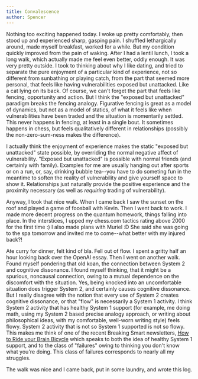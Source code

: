 ```yaml
---
title: Convalescence
author: Spencer
---
```


Nothing too exciting happened today. I woke up pretty comfortably, then stood up and experienced sharp, gasping pain. I shuffled lethargically around, made myself breakfast, worked for a while. But my condition quickly improved from the pain of waking. After I had a lentil lunch, I took a long walk, which actually made me feel even better, oddly enough. It was very pretty outside. I took to thinking about why I like dating, and tried to separate the pure enjoyment of a particular kind of experience, not so different from sunbathing or playing catch, from the part that seemed more personal, that feels like having vulnerabilities exposed but unattacked. Like a cat lying on its back. Of course, we can't forget the part that feels like fencing, opportunity and action. But I think the "exposed but unattacked" paradigm breaks the fencing analogy. Figurative fencing is great as a model of dynamics, but not as a model of statics, of what it feels like when vulnerabilities have been traded and the situation is momentarily settled. This never happens in fencing, at least in a single bout. It sometimes happens in chess, but feels qualitatively different in relationships (possibly the non-zero-sum-ness makes the difference).

I actually think the enjoyment of experience makes the static "exposed but unattacked" state possible, by overriding the normal negative affect of vulnerability. "Exposed but unattacked" is possible with normal friends (and certainly with family). Examples for me are usually hanging out after sports or on a run, or, say, drinking bubble tea--you have to do someting fun in the meantime to soften the reality of vulnerability and give yourself space to show it. Relationships just naturally provide the positive experience and the proximity necessary (as well as *requiring* trading of vulnerability).

Anyway, I took that nice walk. When I came back I saw the sunset on the roof and played a game of foosball with Kevin. Then I went back to work. I made more decent progress on the quantum homework, things falling into place. In the interstices, I upped my chess.com tactics rating above 2000 for the first time :) I also made plans with Muriel :D She said she was going to the spa tomorrow and invited me to come--what better with my injured back?!

Ate curry for dinner, felt kind of bla. Fell out of flow. I spent a gritty half an hour looking back over the OpenAI essay. Then I went on another walk. Found myself pondering that old koan, the connection between System 2 and cognitive dissonance. I found myself thinking, that it might be a spurious, noncausal connection, owing to a mutual dependence on the discomfort with the situation. Yes, being knocked into an uncomfortable situation does trigger System 2, and certainly causes cognitive dissonance. But I really disagree with the notion that every use of System 2 creates cognitive dissonance, or that "flow" is necessarily a System 1 activity. I think System 2 activity that has healthy System 1 support (for example, me doing math, using my System 2 based precise analogy approach, or writing about philosophical ideas, with my comfortable, well-worn writing style) feels flowy. System 2 activity that is not so System 1 supported is not so flowy. This makes me think of one of the recent Breaking Smart newsletters, [How to Ride your Brain Bicycle](https://mailchi.mp/ribbonfarm/how-to-ride-your-brain-bicycle?e=66e9bcd70e) which speaks to both the idea of healthy System 1 support, and to the class of "failures" owing to thinking you don't know what you're doing. This class of failures corresponds to nearly all my struggles.

The walk was nice and I came back, put in some laundry, and wrote this log.